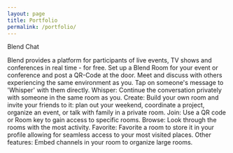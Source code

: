 ```yaml
---
layout: page
title: Portfolio
permalink: /portfolio/
---
```


Blend Chat
<img source="http://bikis-design.com/img/BlendFinalScreenShotsAllTogether.png">

Blend provides a platform for participants of live events, TV shows and conferences in real time - for free. Set up a Blend Room for your event or conference and post a QR-Code at the door. Meet and discuss with others experiencing the same environment as you. Tap on someone's message to 'Whisper' with them directly.
Whisper: Continue the conversation privately with someone in the same room as you.
Create: Build your own room and invite your friends to it: plan out your weekend, coordinate a project, organize an event, or talk with family in a private room.
Join: Use a QR code or Room key to gain access to specific rooms.
Browse: Look through the rooms with the most activity.
Favorite: Favorite a room to store it in your profile allowing for seamless access to your most visited places.
Other features: Embed channels in your room to organize large rooms.
